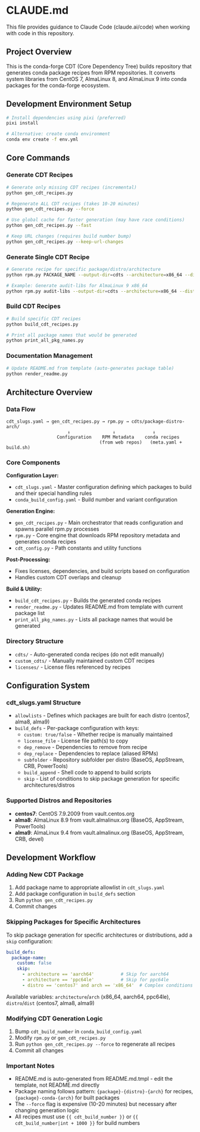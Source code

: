 # CLAUDE.md

This file provides guidance to Claude Code (claude.ai/code) when working with code in this repository.

## Project Overview

This is the conda-forge CDT (Core Dependency Tree) builds repository that generates conda package recipes from RPM repositories. It converts system libraries from CentOS 7, AlmaLinux 8, and AlmaLinux 9 into conda packages for the conda-forge ecosystem.

## Development Environment Setup

```bash
# Install dependencies using pixi (preferred)
pixi install

# Alternative: create conda environment
conda env create -f env.yml
```

## Core Commands

### Generate CDT Recipes
```bash
# Generate only missing CDT recipes (incremental)
python gen_cdt_recipes.py

# Regenerate ALL CDT recipes (takes 10-20 minutes)
python gen_cdt_recipes.py --force

# Use global cache for faster generation (may have race conditions)
python gen_cdt_recipes.py --fast

# Keep URL changes (requires build number bump)
python gen_cdt_recipes.py --keep-url-changes
```

### Generate Single CDT Recipe
```bash
# Generate recipe for specific package/distro/architecture
python rpm.py PACKAGE_NAME --output-dir=cdts --architecture=x86_64 --distro=alma9 --conda-forge-style

# Example: Generate audit-libs for AlmaLinux 9 x86_64
python rpm.py audit-libs --output-dir=cdts --architecture=x86_64 --distro=alma9 --conda-forge-style
```

### Build CDT Recipes
```bash
# Build specific CDT recipes
python build_cdt_recipes.py

# Print all package names that would be generated
python print_all_pkg_names.py
```

### Documentation Management
```bash
# Update README.md from template (auto-generates package table)
python render_readme.py
```

## Architecture Overview

### Data Flow
```
cdt_slugs.yaml → gen_cdt_recipes.py → rpm.py → cdts/package-distro-arch/
                       ↓                ↓              ↓
                   Configuration    RPM Metadata    conda recipes
                                   (from web repos)   (meta.yaml + build.sh)
```

### Core Components

**Configuration Layer:**
- `cdt_slugs.yaml` - Master configuration defining which packages to build and their special handling rules
- `conda_build_config.yaml` - Build number and variant configuration

**Generation Engine:**
- `gen_cdt_recipes.py` - Main orchestrator that reads configuration and spawns parallel rpm.py processes
- `rpm.py` - Core engine that downloads RPM repository metadata and generates conda recipes
- `cdt_config.py` - Path constants and utility functions

**Post-Processing:**
- Fixes licenses, dependencies, and build scripts based on configuration
- Handles custom CDT overlaps and cleanup

**Build & Utility:**
- `build_cdt_recipes.py` - Builds the generated conda recipes
- `render_readme.py` - Updates README.md from template with current package list
- `print_all_pkg_names.py` - Lists all package names that would be generated

### Directory Structure
- `cdts/` - Auto-generated conda recipes (do not edit manually)
- `custom_cdts/` - Manually maintained custom CDT recipes
- `licenses/` - License files referenced by recipes

## Configuration System

### cdt_slugs.yaml Structure
- `allowlists` - Defines which packages are built for each distro (centos7, alma8, alma9)
- `build_defs` - Per-package configuration with keys:
  - `custom: true/false` - Whether recipe is manually maintained
  - `license_file` - License file path(s) to copy
  - `dep_remove` - Dependencies to remove from recipe
  - `dep_replace` - Dependencies to replace (aliased RPMs)
  - `subfolder` - Repository subfolder per distro (BaseOS, AppStream, CRB, PowerTools)
  - `build_append` - Shell code to append to build scripts
  - `skip` - List of conditions to skip package generation for specific architectures/distros

### Supported Distros and Repositories
- **centos7**: CentOS 7.9.2009 from vault.centos.org
- **alma8**: AlmaLinux 8.9 from vault.almalinux.org (BaseOS, AppStream, PowerTools)
- **alma9**: AlmaLinux 9.4 from vault.almalinux.org (BaseOS, AppStream, CRB, devel)

## Development Workflow

### Adding New CDT Package
1. Add package name to appropriate allowlist in `cdt_slugs.yaml`
2. Add package configuration in `build_defs` section
3. Run `python gen_cdt_recipes.py`
4. Commit changes

### Skipping Packages for Specific Architectures
To skip package generation for specific architectures or distributions, add a `skip` configuration:
```yaml
build_defs:
  package-name:
    custom: false
    skip:
      - architecture == 'aarch64'          # Skip for aarch64
      - architecture == 'ppc64le'          # Skip for ppc64le  
      - distro == 'centos7' and arch == 'x86_64'  # Complex conditions
```

Available variables: `architecture`/`arch` (x86_64, aarch64, ppc64le), `distro`/`dist` (centos7, alma8, alma9)

### Modifying CDT Generation Logic
1. Bump `cdt_build_number` in `conda_build_config.yaml`
2. Modify `rpm.py` or `gen_cdt_recipes.py`
3. Run `python gen_cdt_recipes.py --force` to regenerate all recipes
4. Commit all changes

### Important Notes
- README.md is auto-generated from README.md.tmpl - edit the template, not README.md directly
- Package naming follows pattern: `{package}-{distro}-{arch}` for recipes, `{package}-conda-{arch}` for built packages
- The `--force` flag is expensive (10-20 minutes) but necessary after changing generation logic
- All recipes must use `{{ cdt_build_number }}` or `{{ cdt_build_number|int + 1000 }}` for build numbers